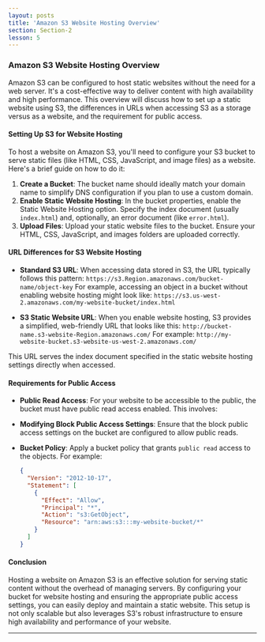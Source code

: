 ```yaml
---
layout: posts
title: 'Amazon S3 Website Hosting Overview'
section: Section-2
lesson: 5
---
```


### Amazon S3 Website Hosting Overview

Amazon S3 can be configured to host static websites without the need for a web server. It's a cost-effective way to deliver content with high availability and high performance. This overview will discuss how to set up a static website using S3, the differences in URLs when accessing S3 as a storage versus as a website, and the requirement for public access.

<!-- pagebreak -->

#### Setting Up S3 for Website Hosting

To host a website on Amazon S3, you'll need to configure your S3 bucket to serve static files (like HTML, CSS, JavaScript, and image files) as a website. Here's a brief guide on how to do it:

1. **Create a Bucket**: The bucket name should ideally match your domain name to simplify DNS configuration if you plan to use a custom domain.
2. **Enable Static Website Hosting**: In the bucket properties, enable the Static Website Hosting option. Specify the index document (usually `index.html`) and, optionally, an error document (like `error.html`).
3. **Upload Files**: Upload your static website files to the bucket. Ensure your HTML, CSS, JavaScript, and images folders are uploaded correctly.
<!-- pagebreak -->

#### URL Differences for S3 Website Hosting

- **Standard S3 URL**: When accessing data stored in S3, the URL typically follows this pattern:
  `https://s3.Region.amazonaws.com/bucket-name/object-key`
  For example, accessing an object in a bucket without enabling website hosting might look like:
  `https://s3.us-west-2.amazonaws.com/my-website-bucket/index.html`

- **S3 Static Website URL**: When you enable website hosting, S3 provides a simplified, web-friendly URL that looks like this:
  `http://bucket-name.s3-website-Region.amazonaws.com/`
  For example:
  `http://my-website-bucket.s3-website-us-west-2.amazonaws.com/`

This URL serves the index document specified in the static website hosting settings directly when accessed.

<!-- pagebreak -->

#### Requirements for Public Access

- **Public Read Access**: For your website to be accessible to the public, the bucket must have public read access enabled. This involves:
- **Modifying Block Public Access Settings**: Ensure that the block public access settings on the bucket are configured to allow public reads.
- **Bucket Policy**: Apply a bucket policy that grants `public read` access to the objects. For example:

  ```json
  {
    "Version": "2012-10-17",
    "Statement": [
      {
        "Effect": "Allow",
        "Principal": "*",
        "Action": "s3:GetObject",
        "Resource": "arn:aws:s3:::my-website-bucket/*"
      }
    ]
  }
  ```

  <!-- pagebreak -->

#### Conclusion

Hosting a website on Amazon S3 is an effective solution for serving static content without the overhead of managing servers. By configuring your bucket for website hosting and ensuring the appropriate public access settings, you can easily deploy and maintain a static website. This setup is not only scalable but also leverages S3's robust infrastructure to ensure high availability and performance of your website.

---
